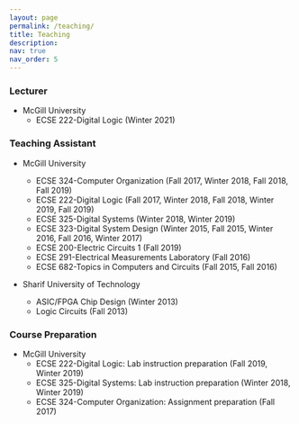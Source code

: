 ```yaml
---
layout: page
permalink: /teaching/
title: Teaching
description: 
nav: true
nav_order: 5
---
```


### Lecturer
 - McGill University
    - ECSE 222-Digital Logic (Winter 2021)


### Teaching Assistant
- McGill University
    - ECSE 324-Computer Organization (Fall 2017, Winter 2018, Fall 2018, Fall 2019)
    - ECSE 222-Digital Logic (Fall 2017, Winter 2018, Fall 2018, Winter 2019, Fall 2019)
    - ECSE 325-Digital Systems (Winter 2018, Winter 2019)
    - ECSE 323-Digital System Design (Winter 2015, Fall 2015, Winter 2016, Fall 2016, Winter 2017)
    - ECSE 200-Electric Circuits 1 (Fall 2019)
    - ECSE 291-Electrical Measurements Laboratory (Fall 2016)
    - ECSE 682-Topics in Computers and Circuits (Fall 2015, Fall 2016)


- Sharif University of Technology
    - ASIC/FPGA Chip Design (Winter 2013)
    - Logic Circuits (Fall 2013)


### Course Preparation
- McGill University
    - ECSE 222-Digital Logic: Lab instruction preparation (Fall 2019, Winter 2019)
    - ECSE 325-Digital Systems: Lab instruction preparation (Winter 2018, Winter 2019)
    - ECSE 324-Computer Organization: Assignment preparation (Fall 2017)


